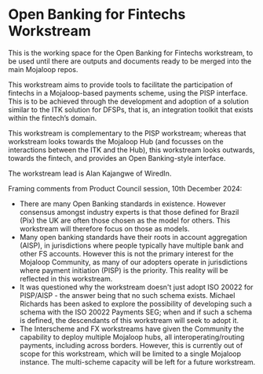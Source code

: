 # Open Banking for Fintechs Workstream
This is the working space for the Open Banking for Fintechs workstream, to be used until there are outputs and documents ready to be merged into the main Mojaloop repos.

This workstream aims to provide tools to facilitate the participation of fintechs in a Mojaloop-based payments scheme, using the PISP interface. This is to be achieved through the development and adoption of a solution similar to the ITK solution for DFSPs, that is, an integration toolkit that exists within the fintech’s domain.

This workstream is complementary to the PISP workstream; whereas that workstream looks towards the Mojaloop Hub (and focusses on the interactions between the ITK and the Hub), this workstream looks outwards, towards the fintech, and provides an Open Banking-style interface.

The workstream lead is Alan Kajangwe of WiredIn.

Framing comments from Product Council session, 10th December 2024:
-	There are many Open Banking standards in existence. However consensus amongst industry experts is that those defined for Brazil (Pix) the UK are often those chosen as the model for others. This workstream will therefore focus on those as models. 
-	Many open banking standards have their roots in account aggregation (AISP), in jurisdictions where people typically have multiple bank and other FS accounts. However this is not the primary interest for the Mojaloop Community, as many of our adopters operate in jurisdictions where payment initiation (PISP) is the priority. This reality will be reflected in this workstream.
-	It was questioned why the workstream doesn't just adopt ISO 20022 for PISP/AISP - the answer being that no such schema exists. Michael Richards has been asked to explore the possibility of developing such a schema with the ISO 20022 Payments SEG; when and if such a schema is defined, the descendants of this workstream will seek to adopt it.
-	The Interscheme and FX workstreams have given the Community the capability to deploy multiple Mojaloop hubs, all interoperating/routing payments, including across borders. However, this is currently out of scope for this workstream, which will be limited to a single Mojaloop instance. The multi-scheme capacity will be left for a future workstream.